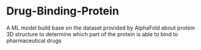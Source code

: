 # Drug-Binding-Protein
A ML model build base on the dataset provided by AlphaFold about protein 3D structure to determine which part of the protein is able to bind to pharmaceutical drugs
